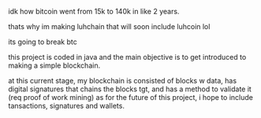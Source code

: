 idk how bitcoin went from 15k to 140k in like 2 years. 

thats why im making luhchain that will soon include luhcoin lol

its going to break btc 

this project is coded in java and the main objective is to get introduced to making a simple blockchain. 

at this current stage, my blockchain is consisted of blocks w data, has digital signatures that chains the blocks tgt, and has a method to validate it (req proof of work mining) 
as for the future of this project, i hope to include tansactions, signatures and wallets.
